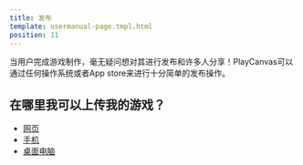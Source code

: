 ```yaml
---
title: 发布
template: usermanual-page.tmpl.html
position: 11
---
```


当用户完成游戏制作，毫无疑问想对其进行发布和许多人分享！PlayCanvas可以通过任何操作系统或者App store来进行十分简单的发布操作。

## 在哪里我可以上传我的游戏？

* [网页][1]
* [手机][2]
* [桌面电脑][3]

[1]: /user-manual/publishing/web
[2]: /user-manual/publishing/mobile
[3]: /user-manual/publishing/desktop

